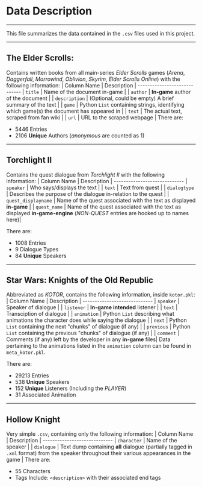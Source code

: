 # Data Description
***
This file summarizes the data contained in the `.csv` files used in this project.
***
## The Elder Scrolls:
Contains written books from all main-series _Elder Scrolls_ games (_Arena_, _Daggerfall_, _Morrowind_, _Oblivion_, _Skyrim_, _Elder Scrolls Online_) with the following information:
    | Column Name | Description |
    -----------------------------
    | `title` | Name of the document in-game |
    | `author` | **In-game** author of the document |
    | `description` | (Optional, could be empty) A brief summary of the text |
    | `game` | Python `List` containing strings, identifying which game(s) the document has appeared in |
    | `text` | The actual text, scraped from fan wiki |
    | `url` | URL to the scraped webpage |
There are:
- 5446 Entries
- 2106 **Unique** Authors (_anonymous_ are counted as 1)
***
## Torchlight II
Contains the quest dialogue from _Torchlight II_ with the following information:
    | Column Name | Description |
    -----------------------------
    | `speaker` | Who says/displays the text |
    | `text` | Text from quest |
    | `dialogtype` | Describes the purpose of the dialogue in-relation to the quest |
    | `quest_displayname` | Name of the quest associated with the text as displayed **in-game** |
    | `quest_name` | Name of the quest associated with the text as displayed **in-game-engine** (_NON-QUEST_ entries are hooked up to names here)|

There are:
- 1008 Entries
- 9 Dialogue Types
- 84 **Unique** Speakers
***
## Star Wars: Knights of the Old Republic
Abbreviated as _KOTOR_, contains the following information, inside `kotor.pkl`:
    | Column Name | Description |
    -----------------------------
    | `speaker` | Speaker of dialogue |
    | `listener` | **In-game intended** listener |
    | `text` | Transciption of dialogue |
    | `animation` | Python `List` describing what animations the character does while saying the dialogue |
    | `next` | Python `List` containing the next "chunks" of dialogue (if any) |
    | `previous` | Python `List` containing the previous "chunks" of dialogue (if any) |
    | `comment` | Comments (if any) left by the developer in any **in-game** files|
Data pertaining to the animations listed in the `animation` column can be found in `meta_kotor.pkl`.

There are:
- 29213 Entries
- 538 **Unique** Speakers
- 152 **Unique** Listeners (Including the _PLAYER_)
- 31 Associated Animation
***
## Hollow Knight
Very simple `.csv`, containing only the following information:
    | Column Name | Description |
    -----------------------------
    | `character` | Name of the speaker |
    | `dialogue` | Text dump containing **all** dialogue (partially tagged in `.xml` format) from the speaker throughout their various appearances in the game |
There are:
- 55 Characters
- Tags Include: `<description>` with their associated end tags